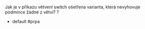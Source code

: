Jak je v příkazu větvení switch ošetřena varianta, která nevyhovuje podmínce žádné z větví?
?
- default
#prpa
<!--SR:!2024-01-04,1,170--> 